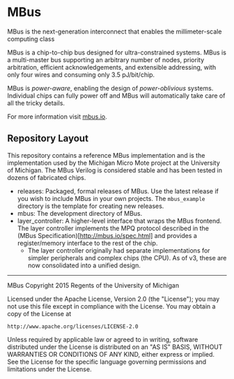 MBus
====

MBus is the next-generation interconnect that enables the millimeter-scale
computing class

MBus is a chip-to-chip bus designed for ultra-constrained systems. MBus is a
multi-master bus supporting an arbitrary number of nodes, priority arbitration,
efficient acknowledgements, and extensible addressing, with only four wires and
consuming only 3.5 pJ/bit/chip.

MBus is _power-aware_, enabling the design of _power-oblivious_ systems.
Individual chips can fully power off and MBus will automatically take care of
all the tricky details.

For more information visit [mbus.io](http://mbus.io).


Repository Layout
-----------------

This repository contains a reference MBus implementation and is the
implementation used by the Michigan Micro Mote project at the University of
Michigan. The MBus Verilog is considered stable and has been tested in dozens
of fabricated chips.

 * releases: Packaged, formal releases of MBus. Use the latest release if you
   wish to include MBus in your own projects. The `mbus_example` directory is
   the template for creating new releases.
 * mbus: The development directory of MBus.
 * layer_controller: A higher-level interface that wraps the MBus frontend.
   The layer controller implements the MPQ protocol described in the
   (MBus Specification)[http://mbus.io/spec.html] and provides a register/memory
   interface to the rest of the chip.
   - The layer controller originally had separate implementations for simpler
     peripherals and complex chips (the CPU). As of v3, these are now
     consolidated into a unified design.


------------


MBus Copyright 2015 Regents of the University of Michigan

Licensed under the Apache License, Version 2.0 (the "License");
you may not use this file except in compliance with the License.
You may obtain a copy of the License at

    http://www.apache.org/licenses/LICENSE-2.0

Unless required by applicable law or agreed to in writing, software
distributed under the License is distributed on an "AS IS" BASIS,
WITHOUT WARRANTIES OR CONDITIONS OF ANY KIND, either express or implied.
See the License for the specific language governing permissions and
limitations under the License.


